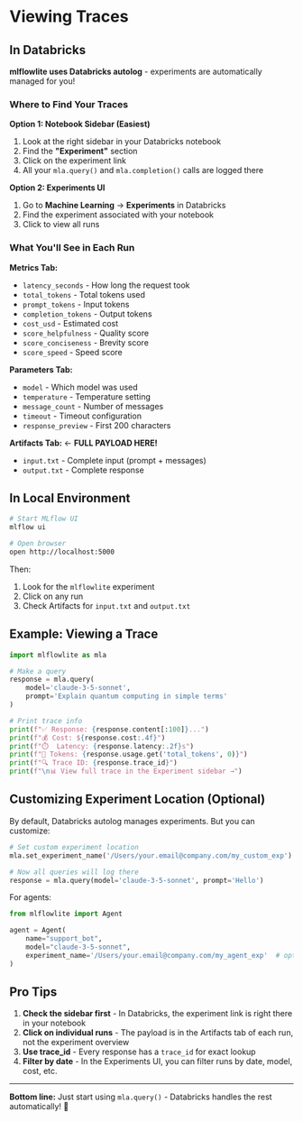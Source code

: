 # Viewing Traces

## In Databricks

**mlflowlite uses Databricks autolog** - experiments are automatically managed for you!

### Where to Find Your Traces

**Option 1: Notebook Sidebar (Easiest)**
1. Look at the right sidebar in your Databricks notebook
2. Find the **"Experiment"** section
3. Click on the experiment link
4. All your `mla.query()` and `mla.completion()` calls are logged there

**Option 2: Experiments UI**
1. Go to **Machine Learning** → **Experiments** in Databricks
2. Find the experiment associated with your notebook
3. Click to view all runs

### What You'll See in Each Run

**Metrics Tab:**
- `latency_seconds` - How long the request took
- `total_tokens` - Total tokens used
- `prompt_tokens` - Input tokens
- `completion_tokens` - Output tokens
- `cost_usd` - Estimated cost
- `score_helpfulness` - Quality score
- `score_conciseness` - Brevity score
- `score_speed` - Speed score

**Parameters Tab:**
- `model` - Which model was used
- `temperature` - Temperature setting
- `message_count` - Number of messages
- `timeout` - Timeout configuration
- `response_preview` - First 200 characters

**Artifacts Tab:** ← **FULL PAYLOAD HERE!**
- `input.txt` - Complete input (prompt + messages)
- `output.txt` - Complete response

## In Local Environment

```bash
# Start MLflow UI
mlflow ui

# Open browser
open http://localhost:5000
```

Then:
1. Look for the `mlflowlite` experiment
2. Click on any run
3. Check Artifacts for `input.txt` and `output.txt`

## Example: Viewing a Trace

```python
import mlflowlite as mla

# Make a query
response = mla.query(
    model='claude-3-5-sonnet',
    prompt='Explain quantum computing in simple terms'
)

# Print trace info
print(f"✅ Response: {response.content[:100]}...")
print(f"💰 Cost: ${response.cost:.4f}")
print(f"⏱️  Latency: {response.latency:.2f}s")
print(f"🔢 Tokens: {response.usage.get('total_tokens', 0)}")
print(f"🔍 Trace ID: {response.trace_id}")
print(f"\n📊 View full trace in the Experiment sidebar →")
```

## Customizing Experiment Location (Optional)

By default, Databricks autolog manages experiments. But you can customize:

```python
# Set custom experiment location
mla.set_experiment_name('/Users/your.email@company.com/my_custom_exp')

# Now all queries will log there
response = mla.query(model='claude-3-5-sonnet', prompt='Hello')
```

For agents:
```python
from mlflowlite import Agent

agent = Agent(
    name="support_bot",
    model="claude-3-5-sonnet",
    experiment_name='/Users/your.email@company.com/my_agent_exp'  # optional
)
```

## Pro Tips

1. **Check the sidebar first** - In Databricks, the experiment link is right there in your notebook
2. **Click on individual runs** - The payload is in the Artifacts tab of each run, not the experiment overview
3. **Use trace_id** - Every response has a `trace_id` for exact lookup
4. **Filter by date** - In the Experiments UI, you can filter runs by date, model, cost, etc.

---

**Bottom line:** Just start using `mla.query()` - Databricks handles the rest automatically! 🎉
